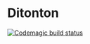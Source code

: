 # Ditonton
[![Codemagic build status](https://api.codemagic.io/apps/63173fe02923d86ba8bf4ddf/63173fe02923d86ba8bf4dde/status_badge.svg)](https://codemagic.io/apps/63173fe02923d86ba8bf4ddf/63173fe02923d86ba8bf4dde/latest_build)